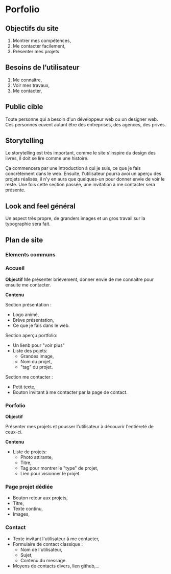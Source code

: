 # Porfolio

## Objectifs du site

1. Montrer mes compétences,
2. Me contacter facilement,
3. Présenter mes projets.

## Besoins de l’utilisateur

1. Me connaître,
2. Voir mes travaux,
3. Me contacter,

## Public cible

Toute personne qui a besoin d'un développeur web ou un designer web. Ces personnes euvent autant être des entreprises, des agences, des privés.

## Storytelling

Le storytelling est très important, comme le site s'inspire du design des livres, il doit se lire comme une histoire.

Ça commencera par une introduction à qui je suis, ce que je fais concrètement dans le web. Ensuite, l'utilisateur pourra avoi un aperçu des projets réalisés, il n'y en aura que quelques-un pour donner envie de voir le reste. Une fois cette section passée, une invitation à me contacter sera présente.

## Look and feel général

Un aspect très propre, de granders images et un gros travail sur la typographie sera fait.

## Plan de site

### Elements communs

### Accueil

**Objectif**
Me présenter brièvement, donner envie de me connaitre pour ensuite me contacter.

**Contenu**

Section présentation :

- Logo animé,
- Brève présentation,
- Ce que je fais dans le web.

Section aperçu portfolio:

- Un lienb pour "voir plus"
- Liste des pojets:
  - Grandes image,
  - Nom du projet,
  - "tag" du projet.

Section me contacter :

- Petit texte,
- Bouton invitant à me contacter par la page de contact.

### Porfolio

**Objectif**

Présenter mes projets et pousser l'utilisateur à découvrir l'entièreté de ceux-ci.

**Contenu**

- Liste de projets:
  - Photo attirante,
  - Titre,
  - Tag pour montrer le "type" de projet,
  - Lien pour visionner le projet.

### Page projet dédiée

- Bouton retour aux projets,
- Titre,
- Texte continu,
- Images,

### Contact

- Texte invitant l'utilisateur à me contacter,
- Formulaire de contact classique :
  - Nom de l'utilisateur,
  - Sujet,
  - Contenu du message.
- Moyens de contacts divers, lien github,...
